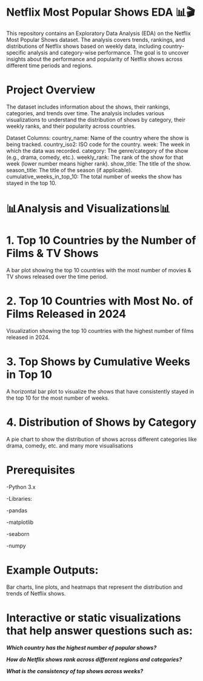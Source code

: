 # **Netflix Most Popular Shows EDA 📊🎬** 
This repository contains an Exploratory Data Analysis (EDA) on the Netflix Most Popular Shows dataset. The analysis covers trends, rankings, and distributions of Netflix shows based on weekly data, including country-specific analysis and category-wise performance. The goal is to uncover insights about the performance and popularity of Netflix shows across different time periods and regions.

# Project Overview
The dataset includes information about the shows, their rankings, categories, and trends over time. The analysis includes various visualizations to understand the distribution of shows by category, their weekly ranks, and their popularity across countries.

Dataset Columns:
country_name: Name of the country where the show is being tracked.
country_iso2: ISO code for the country.
week: The week in which the data was recorded.
category: The genre/category of the show (e.g., drama, comedy, etc.).
weekly_rank: The rank of the show for that week (lower number means higher rank).
show_title: The title of the show.
season_title: The title of the season (if applicable).
cumulative_weeks_in_top_10: The total number of weeks the show has stayed in the top 10.

# 📊Analysis and Visualizations📊
# 1. Top 10 Countries by the Number of Films & TV Shows 
A bar plot showing the top 10 countries with the most number of movies & TV shows released over the time period.
# 2. Top 10 Countries with Most No. of Films Released in 2024
Visualization showing the top 10 countries with the highest number of films released in 2024.
# 3. Top Shows by Cumulative Weeks in Top 10
A horizontal bar plot to visualize the shows that have consistently stayed in the top 10 for the most number of weeks.
# 4. Distribution of Shows by Category
A pie chart to show the distribution of shows across different categories like drama, comedy, etc.
and many more visualisations

# Prerequisites
-Python 3.x

-Libraries:

-pandas

-matplotlib

-seaborn

-numpy

# Example Outputs:

Bar charts, line plots, and heatmaps that represent the distribution and trends of Netflix shows.
# Interactive or static visualizations that help answer questions such as:
***Which country has the highest number of popular shows?***

***How do Netflix shows rank across different regions and categories?***

***What is the consistency of top shows across weeks?***


